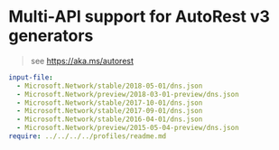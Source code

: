 # Multi-API support for AutoRest v3 generators

> see https://aka.ms/autorest

``` yaml $(enable-multi-api)
input-file:
  - Microsoft.Network/stable/2018-05-01/dns.json
  - Microsoft.Network/preview/2018-03-01-preview/dns.json
  - Microsoft.Network/stable/2017-10-01/dns.json
  - Microsoft.Network/stable/2017-09-01/dns.json
  - Microsoft.Network/stable/2016-04-01/dns.json
  - Microsoft.Network/preview/2015-05-04-preview/dns.json
require: ../../../../profiles/readme.md
```
